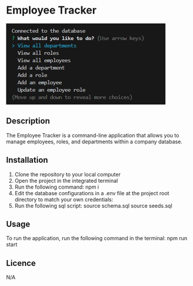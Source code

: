 # Employee Tracker
![Application Picture](./imgs/employeetracker.jpg)

## Description 
The Employee Tracker is a command-line application that allows you to manage employees, roles, and departments within a company database.

## Installation
1. Clone the repository to your local computer
2. Open the project in the integrated terminal
3. Run the following command: 
    npm i
4. Edit the database configurations in a .env file at the project root directory to match your own credentials: 
5. Run the following sql script: 
    source schema.sql
    source seeds.sql

## Usage
To run the application, run the following command in the terminal:
    npm run start

## Licence
N/A


